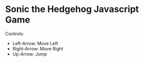# Sonic the Hedgehog Javascript Game

Controls:
  * Left-Arrow: Move Left
  * Right-Arrow: Move Right
  * Up-Arrow: Jump
